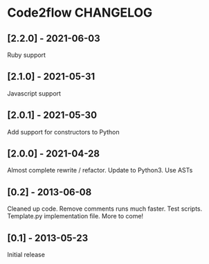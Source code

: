 # Code2flow CHANGELOG

## [2.2.0] - 2021-06-03
Ruby support

## [2.1.0] - 2021-05-31
Javascript support

## [2.0.1] - 2021-05-30
Add support for constructors to Python

## [2.0.0] - 2021-04-28
Almost complete rewrite / refactor. Update to Python3. Use ASTs

## [0.2] - 2013-06-08
Cleaned up code. Remove comments runs much faster. Test scripts. Template.py implementation file. More to come!

## [0.1] - 2013-05-23
Initial release 
